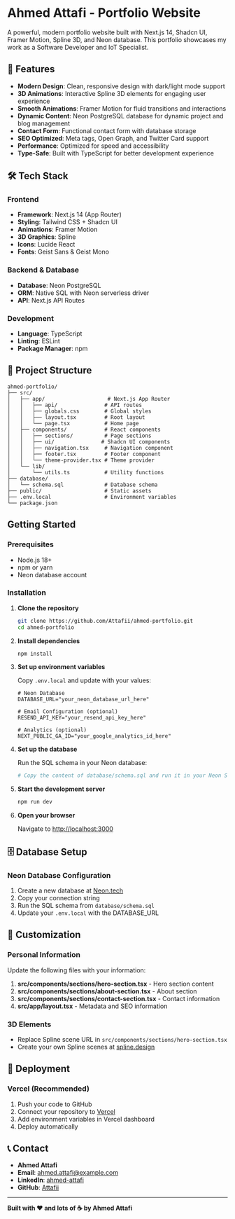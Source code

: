 # Ahmed Attafi - Portfolio Website

A powerful, modern portfolio website built with Next.js 14, Shadcn UI, Framer Motion, Spline 3D, and Neon database. This portfolio showcases my work as a Software Developer and IoT Specialist.

## 🚀 Features

- **Modern Design**: Clean, responsive design with dark/light mode support
- **3D Animations**: Interactive Spline 3D elements for engaging user experience
- **Smooth Animations**: Framer Motion for fluid transitions and interactions
- **Dynamic Content**: Neon PostgreSQL database for dynamic project and blog management
- **Contact Form**: Functional contact form with database storage
- **SEO Optimized**: Meta tags, Open Graph, and Twitter Card support
- **Performance**: Optimized for speed and accessibility
- **Type-Safe**: Built with TypeScript for better development experience

## 🛠️ Tech Stack

### Frontend
- **Framework**: Next.js 14 (App Router)
- **Styling**: Tailwind CSS + Shadcn UI
- **Animations**: Framer Motion
- **3D Graphics**: Spline
- **Icons**: Lucide React
- **Fonts**: Geist Sans & Geist Mono

### Backend & Database
- **Database**: Neon PostgreSQL
- **ORM**: Native SQL with Neon serverless driver
- **API**: Next.js API Routes

### Development
- **Language**: TypeScript
- **Linting**: ESLint
- **Package Manager**: npm

## 📁 Project Structure

```
ahmed-portfolio/
├── src/
│   ├── app/                    # Next.js App Router
│   │   ├── api/               # API routes
│   │   ├── globals.css        # Global styles
│   │   ├── layout.tsx         # Root layout
│   │   └── page.tsx           # Home page
│   ├── components/            # React components
│   │   ├── sections/          # Page sections
│   │   ├── ui/               # Shadcn UI components
│   │   ├── navigation.tsx     # Navigation component
│   │   ├── footer.tsx         # Footer component
│   │   └── theme-provider.tsx # Theme provider
│   └── lib/
│       └── utils.ts           # Utility functions
├── database/
│   └── schema.sql             # Database schema
├── public/                    # Static assets
├── .env.local                 # Environment variables
└── package.json
```

## Getting Started

### Prerequisites

- Node.js 18+ 
- npm or yarn
- Neon database account

### Installation

1. **Clone the repository**
   ```bash
   git clone https://github.com/Attafii/ahmed-portfolio.git
   cd ahmed-portfolio
   ```

2. **Install dependencies**
   ```bash
   npm install
   ```

3. **Set up environment variables**
   
   Copy `.env.local` and update with your values:
   ```env
   # Neon Database
   DATABASE_URL="your_neon_database_url_here"
   
   # Email Configuration (optional)
   RESEND_API_KEY="your_resend_api_key_here"
   
   # Analytics (optional)
   NEXT_PUBLIC_GA_ID="your_google_analytics_id_here"
   ```

4. **Set up the database**
   
   Run the SQL schema in your Neon database:
   ```bash
   # Copy the content of database/schema.sql and run it in your Neon SQL editor
   ```

5. **Start the development server**

   ```bash
   npm run dev
   ```

6. **Open your browser**
   
   Navigate to [http://localhost:3000](http://localhost:3000)

## 🗄️ Database Setup

### Neon Database Configuration

1. Create a new database at [Neon.tech](https://neon.tech)
2. Copy your connection string
3. Run the SQL schema from `database/schema.sql`
4. Update your `.env.local` with the DATABASE_URL

## 🎨 Customization

### Personal Information

Update the following files with your information:

1. **src/components/sections/hero-section.tsx** - Hero section content
2. **src/components/sections/about-section.tsx** - About section
3. **src/components/sections/contact-section.tsx** - Contact information
4. **src/app/layout.tsx** - Metadata and SEO information

### 3D Elements

- Replace Spline scene URL in `src/components/sections/hero-section.tsx`
- Create your own Spline scenes at [spline.design](https://spline.design)

## 🚀 Deployment

### Vercel (Recommended)

1. Push your code to GitHub
2. Connect your repository to [Vercel](https://vercel.com)
3. Add environment variables in Vercel dashboard
4. Deploy automatically

## 📞 Contact

- **Ahmed Attafi**
- **Email**: ahmed.attafi@example.com
- **LinkedIn**: [ahmed-attafi](https://www.linkedin.com/in/ahmed-attafi/)
- **GitHub**: [Attafii](https://github.com/Attafii)

---

**Built with ❤️ and lots of ☕ by Ahmed Attafi**
